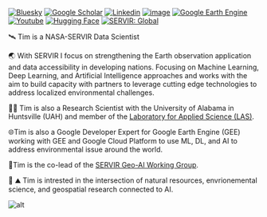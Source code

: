 <!-- ## Hi there 👋 -->

<!--
**MayerT1/MayerT1** is a ✨ _special_ ✨ repository because its `README.md` (this file) appears on your GitHub profile.

Here are some ideas to get you started:

- 🔭 I’m currently working on ...
- 🌱 I’m currently learning ...
- 👯 I’m looking to collaborate on ...
- 🤔 I’m looking for help with ...
- 💬 Ask me about ...
- 📫 How to reach me: ...
- 😄 Pronouns: ...
- ⚡ Fun fact: ...
-->

[![Bluesky](https://img.shields.io/badge/Bluesky-0285FF.svg?style=for-the-badge&logo=Bluesky&logoColor=white)](https://bsky.app/profile/tmayerscience.bsky.social)
[![Google Scholar](https://img.shields.io/badge/Google_Scholar-4285F4?style=for-the-badge&logo=google-scholar&logoColor=white)](https://scholar.google.com/citations?user=8mTbUxkAAAAJ&hl=en)
[![Linkedin](https://img.shields.io/badge/LinkedIn-0077B5?style=for-the-badge&logo=linkedin&logoColor=white)](https://www.linkedin.com/in/timmayer1/)
[![image](https://img.shields.io/badge/TensorFlow-FF6F00?style=for-the-badge&logo=tensorflow&logoColor=white)](https://sites.google.com/uah.edu/2020-tensorflow-technical-exch/home)
[![Google Earth Engine](https://img.shields.io/badge/Google%20Earth%20Engine-4285F4.svg?style=for-the-badge&logo=Google-Earth-Engine&logoColor=white)](https://earthengine.google.com/)
[![Youtube](https://img.shields.io/badge/YouTube-FF0000.svg?style=for-the-badge&logo=YouTube&logoColor=white)](https://www.youtube.com/playlist?list=PLKlxghiZuIM59XVSjuye43qcHXRZLwQNN)
[![Hugging Face](https://img.shields.io/badge/Hugging%20Face-FFD21E.svg?style=for-the-badge&logo=Hugging-Face&logoColor=black)](https://huggingface.co/TMayer77)
[![SERVIR: Global](https://img.shields.io/badge/SERVIR-Global-green)](https://servirglobal.net)



<!-- [![Conda Downloads](https://img.shields.io/conda/dn/conda-forge/servir-aces.svg)](https://anaconda.org/conda-forge/servir-aces) -->

:artificial_satellite: Tim is a NASA-SERVIR Data Scientist

:earth_asia:   With SERVIR I focus on strengthening the Earth observation application and data accessibility in developing nations. Focusing on Machine Learning, Deep Learning, and Artificial Intelligence approaches and works with the aim to build capacity with partners to leverage cutting edge technologies to address localized environmental challenges.

:scientist: Tim is also a Research Scientist with the University of Alabama in Huntsville (UAH) and member of the [Laboratory for Applied Science (LAS)](https://www.uah.edu/essc/laboratory-for-applied-science).

:globe_with_meridians:Tim is also a Google Developer Expert for Google Earth Engine (GEE) working with GEE and Google Cloud Platform to use ML, DL, and AI to address environmental issue around the world.

:brain:Tim is the co-lead of the [SERVIR Geo-AI Working Group](https://sites.google.com/uah.edu/geo-ai-working-group/home).

:evergreen_tree: :mountain: Tim is intrested in the intersection of natural resources, envrionemental science, and geospatial research connected to AI. 


![alt](https://github-readme-stats.vercel.app/api/top-langs/?username=MayerT1&theme=default&show_icons=true&hide_border=true&layout=compact)

